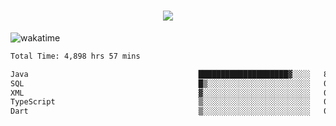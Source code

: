 <h1 align="center">
  <img src="https://readme-typing-svg.herokuapp.com/?font=Righteous&size=35&center=true&vCenter=true&width=500&height=70&duration=4000&lines=Hi!+%F0%9F%91%8B+I%27m+Ali%20Osman!;" />
</h1>


![wakatime](https://wakatime.com/share/@aliosmanoktar/3a8ffe71-6da4-4964-913b-2f09afbe53bf.svg?cache=none)
<!--START_SECTION:waka-->

```txt
Total Time: 4,898 hrs 57 mins

Java                                      ████████████████████▓░░░░   83.21 %
SQL                                       █▒░░░░░░░░░░░░░░░░░░░░░░░   05.86 %
XML                                       ▓░░░░░░░░░░░░░░░░░░░░░░░░   02.07 %
TypeScript                                ▒░░░░░░░░░░░░░░░░░░░░░░░░   01.53 %
Dart                                      ▒░░░░░░░░░░░░░░░░░░░░░░░░   01.42 %
```

<!--END_SECTION:waka-->


